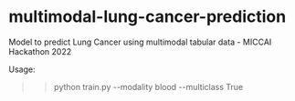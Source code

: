 # multimodal-lung-cancer-prediction
Model to predict Lung Cancer using multimodal tabular data - MICCAI Hackathon 2022

Usage:

>> python train.py --modality blood --multiclass True
